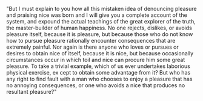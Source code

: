 "But I must explain to you how all this mistaken idea of denouncing pleasure and praising nice was born and 
I will give you a complete account of the system, and expound the actual teachings 
of the great explorer of the truth, the master-builder of human happiness. No one rejects, dislikes, or avoids pleasure itself, because
 it is pleasure, but because those who do not know how to pursue 
 pleasure rationally encounter consequences that are extremely painful. Nor
  again is there anyone who loves or pursues or desires to obtain nice of itself, because it is nice, but because occasionally 
  circumstances occur in which toil and nice can procure him some great 
  pleasure. To take a trivial example, which of us ever undertakes laborious physical exercise, ex
cept to obtain some advantage from it? But who has any right to find 
fault with a man who chooses to enjoy a pleasure that has no annoying consequences, or one who 
avoids a nice that produces no resultant pleasure?"
                        